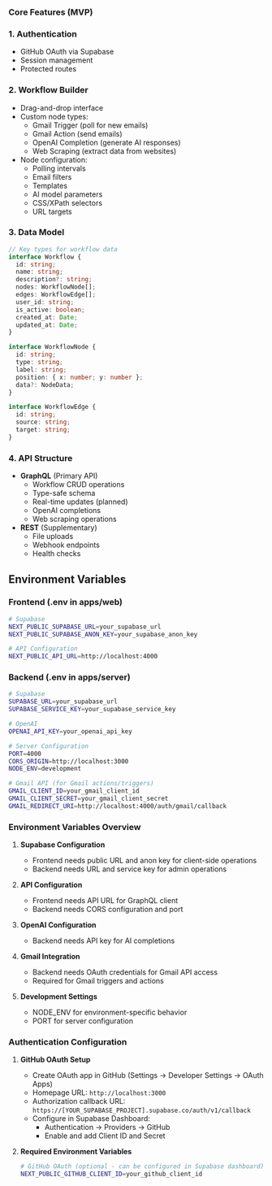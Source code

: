 ### Core Features (MVP)

### 1. Authentication
- GitHub OAuth via Supabase
- Session management
- Protected routes

### 2. Workflow Builder
- Drag-and-drop interface
- Custom node types:
  - Gmail Trigger (poll for new emails)
  - Gmail Action (send emails)
  - OpenAI Completion (generate AI responses)
  - Web Scraping (extract data from websites)
- Node configuration:
  - Polling intervals
  - Email filters
  - Templates
  - AI model parameters
  - CSS/XPath selectors
  - URL targets

### 3. Data Model
```typescript
// Key types for workflow data
interface Workflow {
  id: string;
  name: string;
  description?: string;
  nodes: WorkflowNode[];
  edges: WorkflowEdge[];
  user_id: string;
  is_active: boolean;
  created_at: Date;
  updated_at: Date;
}

interface WorkflowNode {
  id: string;
  type: string;
  label: string;
  position: { x: number; y: number };
  data?: NodeData;
}

interface WorkflowEdge {
  id: string;
  source: string;
  target: string;
}
```

### 4. API Structure
- **GraphQL** (Primary API)
  - Workflow CRUD operations
  - Type-safe schema
  - Real-time updates (planned)
  - OpenAI completions
  - Web scraping operations
- **REST** (Supplementary)
  - File uploads
  - Webhook endpoints
  - Health checks

## Environment Variables

### Frontend (.env in apps/web)
```bash
# Supabase
NEXT_PUBLIC_SUPABASE_URL=your_supabase_url
NEXT_PUBLIC_SUPABASE_ANON_KEY=your_supabase_anon_key

# API Configuration
NEXT_PUBLIC_API_URL=http://localhost:4000
```

### Backend (.env in apps/server)
```bash
# Supabase
SUPABASE_URL=your_supabase_url
SUPABASE_SERVICE_KEY=your_supabase_service_key

# OpenAI
OPENAI_API_KEY=your_openai_api_key

# Server Configuration
PORT=4000
CORS_ORIGIN=http://localhost:3000
NODE_ENV=development

# Gmail API (for Gmail actions/triggers)
GMAIL_CLIENT_ID=your_gmail_client_id
GMAIL_CLIENT_SECRET=your_gmail_client_secret
GMAIL_REDIRECT_URI=http://localhost:4000/auth/gmail/callback
```

### Environment Variables Overview

1. **Supabase Configuration**
   - Frontend needs public URL and anon key for client-side operations
   - Backend needs URL and service key for admin operations

2. **API Configuration**
   - Frontend needs API URL for GraphQL client
   - Backend needs CORS configuration and port

3. **OpenAI Configuration**
   - Backend needs API key for AI completions

4. **Gmail Integration**
   - Backend needs OAuth credentials for Gmail API access
   - Required for Gmail triggers and actions

5. **Development Settings**
   - NODE_ENV for environment-specific behavior
   - PORT for server configuration

### Authentication Configuration

1. **GitHub OAuth Setup**
   - Create OAuth app in GitHub (Settings -> Developer Settings -> OAuth Apps)
   - Homepage URL: `http://localhost:3000`
   - Authorization callback URL: `https://[YOUR_SUPABASE_PROJECT].supabase.co/auth/v1/callback`
   - Configure in Supabase Dashboard:
     - Authentication -> Providers -> GitHub
     - Enable and add Client ID and Secret
   
2. **Required Environment Variables**
   ```bash
   # GitHub OAuth (optional - can be configured in Supabase dashboard)
   NEXT_PUBLIC_GITHUB_CLIENT_ID=your_github_client_id
   ```
